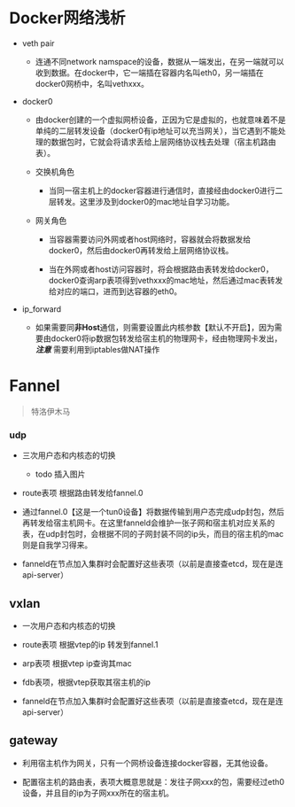 # Docker网络浅析

- veth pair
  
  - 连通不同network namspace的设备，数据从一端发出，在另一端就可以收到数据。在docker中，它一端插在容器内名叫eth0，另一端插在docker0网桥中，名叫vethxxx。
    

- docker0
  
  - 由docker创建的一个虚拟网桥设备，正因为它是虚拟的，也就意味着不是单纯的二层转发设备（docker0有ip地址可以充当网关），当它遇到不能处理的数据包时，它就会将请求丢给上层网络协议栈去处理（宿主机路由表）。
    
  - 交换机角色
    
    - 当同一宿主机上的docker容器进行通信时，直接经由docker0进行二层转发。这里涉及到docker0的mac地址自学习功能。
      
  - 网关角色
    
    - 当容器需要访问外网或者host网络时，容器就会将数据发给docker0，然后由docker0再转发给上层网络协议栈。
      
    - 当在外网或者host访问容器时，将会根据路由表转发给docker0，docker0查询arp表项得到vethxxx的mac地址，然后通过mac表转发给对应的端口，进而到达容器的eth0。
      
- ip_forward
  
  - 如果需要同**非Host**通信，则需要设置此内核参数【默认不开启】，因为需要由docker0将ip数据包转发给宿主机的物理网卡，经由物理网卡发出，***注意*** 需要利用到iptables做NAT操作
    

# Fannel

> 特洛伊木马

### udp

- 三次用户态和内核态的切换
  
  - todo 插入图片
    
- route表项 根据路由转发给fannel.0
  
- 通过fannel.0【这是一个tun0设备】将数据传输到用户态完成udp封包，然后再转发给宿主机网卡。在这里fanneld会维护一张子网和宿主机对应关系的表，在udp封包时，会根据不同的子网封装不同的ip头，而目的宿主机的mac则是自我学习得来。
  
- fanneld在节点加入集群时会配置好这些表项（以前是直接查etcd，现在是连api-server）
  

## vxlan

- 一次用户态和内核态的切换
  
- route表项 根据vtep的ip 转发到fannel.1
  
- arp表项 根据vtep ip查询其mac
  
- fdb表项，根据vtep获取其宿主机的ip
  
- fanneld在节点加入集群时会配置好这些表项（以前是直接查etcd，现在是连api-server）
  

## gateway

- 利用宿主机作为网关，只有一个网桥设备连接docker容器，无其他设备。
  
- 配置宿主机的路由表，表项大概意思就是：发往子网xxx的包，需要经过eth0设备，并且目的ip为子网xxx所在的宿主机。
